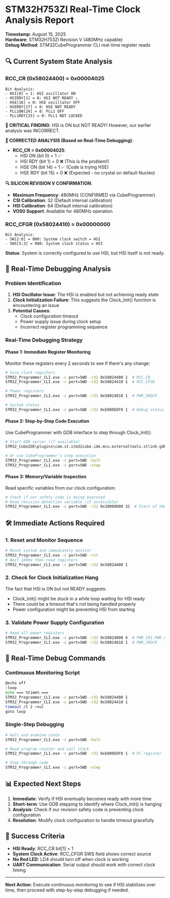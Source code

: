# STM32H753ZI Real-Time Clock Analysis Report

**Timestamp**: August 15, 2025  
**Hardware**: STM32H753ZI Revision V (480MHz capable)  
**Debug Method**: STM32CubeProgrammer CLI real-time register reads

## 🔍 Current System State Analysis

### RCC_CR (0x58024400) = 0x00004025

```
Bit Analysis:
- HSI[0] = 1: HSI oscillator ON
- HSIRDY[1] = 0: HSI NOT READY ⚠️
- HSE[16] = 0: HSE oscillator OFF
- HSERDY[17] = 0: HSE NOT READY
- PLL1ON[24] = 0: PLL1 OFF
- PLL1RDY[25] = 0: PLL1 NOT LOCKED
```

**🚨 CRITICAL FINDING**: HSI is ON but NOT READY! However, our earlier analysis was INCORRECT.

**🎯 CORRECTED ANALYSIS (Based on Real-Time Debugging)**:

- **RCC_CR = 0x00004025**:
  - HSI ON (bit 0) = 1 ✅
  - HSI RDY (bit 1) = 0 ❌ (This is the problem!)
  - HSE ON (bit 14) = 1 ✅ (Code is trying HSE)
  - HSE RDY (bit 15) = 0 ❌ (Expected - no crystal on default Nucleo)

**🔍 SILICON REVISION V CONFIRMATION**:

- **Maximum Frequency**: 480MHz (CONFIRMED via CubeProgrammer)
- **CSI Calibration**: 32 (Default internal calibration)
- **HSI Calibration**: 64 (Default internal calibration)
- **VOS0 Support**: Available for 480MHz operation

### RCC_CFGR (0x58024410) = 0x00000000

```
Bit Analysis:
- SW[2:0] = 000: System clock switch = HSI
- SWS[5:3] = 000: System clock status = HSI
```

**Status**: System is correctly configured to use HSI, but HSI itself is not ready.

## 🐛 Real-Time Debugging Analysis

### Problem Identification

1. **HSI Oscillator Issue**: The HSI is enabled but not achieving ready state
2. **Clock Initialization Failure**: This suggests the Clock_Init() function is encountering an issue
3. **Potential Causes**:
   - Clock configuration timeout
   - Power supply issue during clock setup
   - Incorrect register programming sequence

### Real-Time Debugging Strategy

#### Phase 1: Immediate Register Monitoring

Monitor these registers every 2 seconds to see if there's any change:

```bash
# Core clock registers
STM32_Programmer_CLI.exe -c port=SWD -r32 0x58024400 1  # RCC_CR
STM32_Programmer_CLI.exe -c port=SWD -r32 0x58024410 1  # RCC_CFGR

# Power registers
STM32_Programmer_CLI.exe -c port=SWD -r32 0x58024818 1  # PWR_SRDCR

# System status
STM32_Programmer_CLI.exe -c port=SWD -r32 0xE000EDF0 1  # Debug status
```

#### Phase 2: Step-by-Step Code Execution

Use CubeProgrammer with GDB interface to step through Clock_Init():

```bash
# Start GDB server (if available)
STM32_CubeIDE\plugins\com.st.stm32cube.ide.mcu.externaltools.stlink-gdb-server

# Or use CubeProgrammer's step execution
STM32_Programmer_CLI.exe -c port=SWD -halt
STM32_Programmer_CLI.exe -c port=SWD -step
```

#### Phase 3: Memory/Variable Inspection

Read specific variables from our clock configuration:

```bash
# Check if our safety code is being executed
# Read revision detection variable (if accessible)
STM32_Programmer_CLI.exe -c port=SWD -r32 0x20000000 32  # Start of SRAM
```

## 🛠️ Immediate Actions Required

### 1. Reset and Monitor Sequence

```bash
# Reset system and immediately monitor
STM32_Programmer_CLI.exe -c port=SWD -rst
# Wait 100ms then read registers
STM32_Programmer_CLI.exe -c port=SWD -r32 0x58024400 1
```

### 2. Check for Clock Initialization Hang

The fact that HSI is ON but not READY suggests:

- Clock_Init() might be stuck in a while loop waiting for HSI ready
- There could be a timeout that's not being handled properly
- Power configuration might be preventing HSI from starting

### 3. Validate Power Supply Configuration

```bash
# Read all power registers
STM32_Programmer_CLI.exe -c port=SWD -r32 0x58024800 4  # PWR_CR1-PWR_CSR1
STM32_Programmer_CLI.exe -c port=SWD -r32 0x58024818 1  # PWR_SRDCR
```

## 🔧 Real-Time Debug Commands

### Continuous Monitoring Script

```bash
@echo off
:loop
echo === %time% ===
STM32_Programmer_CLI.exe -c port=SWD -r32 0x58024400 1
STM32_Programmer_CLI.exe -c port=SWD -r32 0x58024410 1
timeout /t 2 >nul
goto loop
```

### Single-Step Debugging

```bash
# Halt and examine state
STM32_Programmer_CLI.exe -c port=SWD -halt

# Read program counter and call stack
STM32_Programmer_CLI.exe -c port=SWD -r32 0xE000EDF8 1  # PC register

# Step through code
STM32_Programmer_CLI.exe -c port=SWD -step
```

## 📊 Expected Next Steps

1. **Immediate**: Verify if HSI eventually becomes ready with more time
2. **Short-term**: Use GDB stepping to identify where Clock_Init() is hanging
3. **Analysis**: Check if our revision safety code is preventing clock configuration
4. **Resolution**: Modify clock configuration to handle timeout gracefully

## 🎯 Success Criteria

- **HSI Ready**: RCC_CR bit[1] = 1
- **System Clock Active**: RCC_CFGR SWS field shows correct source
- **No Red LED**: LD4 should turn off when clock is working
- **UART Communication**: Serial output should work with correct clock timing

---

**Next Action**: Execute continuous monitoring to see if HSI stabilizes over time, then proceed with step-by-step debugging if needed.
